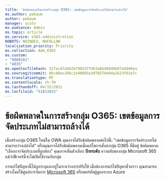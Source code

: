 ```yaml
---
title: 'ข้อผิดพลาดในการสร้างกลุ่ม O365: เขตข้อมูลการจัดประเภทไม่สามารถล้างได้'
ms.author: pebaum
author: pebaum
manager: scotv
ms.audience: Admin
ms.topic: article
ms.service: o365-administration
ROBOTS: NOINDEX, NOFOLLOW
localization_priority: Priority
ms.collection: Adm_O365
ms.custom:
- "9000181"
- "4835"
ms.openlocfilehash: 51facd7ab62b7902d7fdb3a8b480d8b07a4d40ea
ms.sourcegitcommit: 8bc60ec34bc1e40685e3976576e04a2623f63a7c
ms.translationtype: MT
ms.contentlocale: th-TH
ms.lasthandoff: 04/15/2021
ms.locfileid: "51813815"
---
```

# <a name="error-creating-o365-groups-the-classification-field-cant-be-empty"></a>ข้อผิดพลาดในการสร้างกลุ่ม O365: เขตข้อมูลการจัดประเภทไม่สามารถล้างได้

เมื่อสร้างกลุ่ม O365 ใหม่ใน OWA คุณอาจได้รับข้อผิดพลาดต่อไปนี้: "เขตข้อมูลการจัดประเภทไม่สามารถว่างเปล่าได้"  หรือคุณอาจได้รับข้อผิดพลาดเมื่อแก้ไขการตั้งค่ากลุ่ม O365 ที่มีอยู่ ข้อผิดพลาด: "เลือกการจัดประเภทที่ถูกต้อง"   คุณอาจเห็นตัวเลือก **ป้ายระดับ** ความลับของกลุ่ม Microsoft 365 แม้ว่าฟีเจอร์นี้จะไม่เปิดใช้งานกับกลุ่ม

การแก้ไขปัญหานี้ได้ถูกระบุและอยู่ในระหว่างการปรับใช้  เมื่อต้องการแก้ไขปัญหาชั่วคราว คุณสามารถสร้างโดยใช้ศูนย์การจัดการ [Microsoft 365](https://docs.microsoft.com/microsoft-365/admin/create-groups/create-groups?view=o365-worldwide) หรือพอร์ทัลผู้ดูแลระบบ Azure
